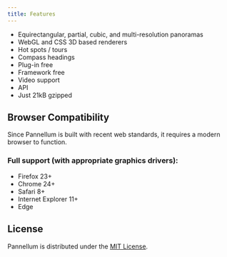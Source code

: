 ```yaml
---
title: Features
---
```


* Equirectangular, partial, cubic, and multi-resolution panoramas
* WebGL and CSS 3D based renderers
* Hot spots / tours
* Compass headings
* Plug-in free
* Framework free
* Video support
* API
* Just 21kB gzipped

## Browser Compatibility

Since Pannellum is built with recent web standards, it requires a modern
browser to function.

### Full support (with appropriate graphics drivers):

* Firefox 23+
* Chrome 24+
* Safari 8+
* Internet Explorer 11+
* Edge

## License

Pannellum is distributed under the
[MIT License](https://github.com/mpetroff/pannellum/blob/master/COPYING).
